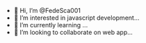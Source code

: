 - 👋 Hi, I’m @FedeSca001
- 👀 I’m interested in javascript development...
- 🌱 I’m currently learning ...
- 💞️ I’m looking to collaborate on web app...

<!---
FedeSca001/FedeSca001 is a ✨ special ✨ repository because its `README.md` (this file) appears on your GitHub profile.
You can click the Preview link to take a look at your changes.
--->
